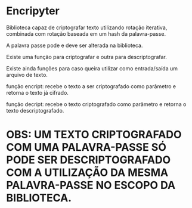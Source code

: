 # Encripyter


Biblioteca capaz de criptografar texto utilizando rotação iterativa,
combinada com rotação baseada em um hash da palavra-passe.

A palavra passe pode e deve ser alterada na biblioteca.

Existe uma função para criptografar e outra para descriptografar.

Existe ainda funções para caso queira utilizar como entrada/saída um arquivo de texto.

função encript: recebe o texto a ser criptografado como parâmetro e retorna o texto já cifrado.

função decript: recebe o texto criptografado como parâmetro e retorna o texto descriptografado.

# OBS: UM TEXTO CRIPTOGRAFADO COM UMA PALAVRA-PASSE SÓ PODE SER DESCRIPTOGRAFADO COM A UTILIZAÇÃO DA MESMA PALAVRA-PASSE NO ESCOPO DA BIBLIOTECA.
